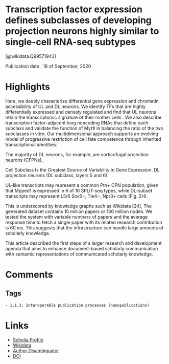 
Transcription factor expression defines subclasses of developing projection neurons highly similar to single-cell RNA-seq subtypes
==================================================================================================================================
  
  [@wikidata:Q99571943]  
  
Publication date : 18 of September, 2020  

# Highlights

Here, we deeply characterize differential gene expression and chromatin accessibility of UL and DL neurons. We identify TFs that are highly differentially expressed and densely regulated and find that UL neurons retain the transcriptomic signature of their mother cells
. We also describe transcription factor-adjacent long noncoding RNAs that define each subclass and validate the function of Myt1l in balancing the ratio of the two subclasses in vitro. Our multidimensional approach supports an evolving model of progressive restriction of cell fate competence through inherited transcriptional identities.

The majority of DL neurons, for example, are corticofugal projection neurons (CFPNs), 

Cell Subclass Is the Greatest Source of Variability in Gene Expression.
DL projection neurons (DL subclass, layers 5 and 6) 

 UL-like transcripts may represent a common Ptn+ CPN population, given that Mpped1 is expressed in 6 of 10 SPLiT-seq types, while DL-subset transcripts may represent L5/6 Sox5−, Tle4−, Npr3+ cells (Fig. 2H).

This is underscored by knowledge graphs such as Wikidata [24], The generated dataset contains 10 million papers or 100 million nodes. We tested the system with variable numbers of papers and the average response time to fetch a single paper with its related research contribution is 60 ms. This suggests that the infrastructure can handle large amounts of scholarly knowledge.

This article described the first steps of a larger research and development agenda that aims to enhance  document-based scholarly communication with semantic representations of communicated scholarly knowledge.

# Comments

## Tags
    - 1.1.3. Interoperable publication processes (nanopublications) 

# Links
  
 * [Scholia Profile](https://scholia.toolforge.org/work/Q99571943)  
 * [Wikidata](https://www.wikidata.org/wiki/Q99571943)  
 * [Author Disambiguator](https://author-disambiguator.toolforge.org/work_item_oauth.php?id=Q99571943&batch_id=&match=1&author_list_id=&doit=Get+author+links+for+work)  
 * [DOI](https://doi.org/10.1073/PNAS.2008013117)  
